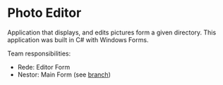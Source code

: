 # Photo Editor
Application that displays, and edits pictures form a given directory. This application was built in C# with Windows Forms.

Team responsibilities:
- Rede: Editor Form
- Nestor: Main Form (see [branch](https://github.com/nestoralfaro/photo-editor/tree/main-form-nestor))
